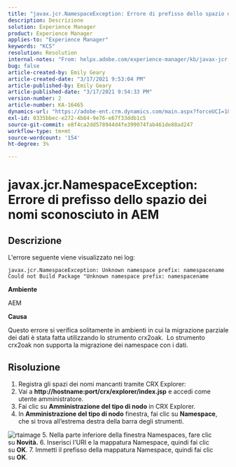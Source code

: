 ```yaml
---
title: "javax.jcr.NamespaceException: Errore di prefisso dello spazio dei nomi sconosciuto in AEM"
description: Descrizione
solution: Experience Manager
product: Experience Manager
applies-to: "Experience Manager"
keywords: "KCS"
resolution: Resolution
internal-notes: "From: helpx.adobe.com/experience-manager/kb/javax-jcr-NamespaceException-Unknown-namespace-prefix-error-in-AEM.html"
bug: false
article-created-by: Emily Geary
article-created-date: "3/17/2021 9:53:04 PM"
article-published-by: Emily Geary
article-published-date: "3/17/2021 9:54:33 PM"
version-number: 2
article-number: KA-16465
dynamics-url: "https://adobe-ent.crm.dynamics.com/main.aspx?forceUCI=1&pagetype=entityrecord&etn=knowledgearticle&id=c1f6b325-6b87-eb11-a812-000d3a593216"
exl-id: 0335bbec-e272-4b84-9e76-e67f33ddb1c5
source-git-commit: e8f4ca2dd578944d4fe399074fab461de88ad247
workflow-type: tm+mt
source-wordcount: '154'
ht-degree: 3%

---
```


# javax.jcr.NamespaceException: Errore di prefisso dello spazio dei nomi sconosciuto in AEM

## Descrizione


L&#39;errore seguente viene visualizzato nei log:




```
javax.jcr.NamespaceException: Unknown namespace prefix: namespacename
Could not Build Package "Unknown namespace prefix: namespacename
```


<b>Ambiente</b>

AEM

<b>Causa</b>

Questo errore si verifica solitamente in ambienti in cui la migrazione parziale dei dati è stata fatta utilizzando lo strumento crx2oak.  Lo strumento crx2oak non supporta la migrazione dei namespace con i dati.


## Risoluzione


1. Registra gli spazi dei nomi mancanti tramite CRX Explorer:
2. Vai a <b>http://hostname:port/crx/explorer/index.jsp</b> e accedi come utente amministratore.
3. Fai clic su <b>Amministrazione del tipo di nodo</b> in CRX Explorer.
4. In <b>Amministrazione del tipo di nodo</b> finestra, fai clic su <b>Namespace</b>, che si trova all’estrema destra della barra degli strumenti.

![rtaimage](https://helpx.adobe.com/content/dam/help/en/experience-manager/kb/javax-jcr-NamespaceException-Unknown-namespace-prefix-error-in-AEM/_jcr_content/main-pars/procedure/proc_par/step_2/step_par/image/rtaimage.png "rtaimage")
5. Nella parte inferiore della finestra Namespaces, fare clic su <b>Novità.</b>
6. Inserisci l&#39;URI e la mappatura Namespace, quindi fai clic su <b>OK</b>.
7. Immetti il prefisso della mappatura Namespace, quindi fai clic su <b>OK</b>.
